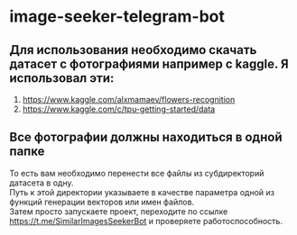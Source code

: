 # image-seeker-telegram-bot
## Для использования необходимо скачать датасет с фотографиями например с kaggle. Я использовал эти:
  1.	https://www.kaggle.com/alxmamaev/flowers-recognition
  2.	https://www.kaggle.com/c/tpu-getting-started/data

## **Все фотографии должны находиться в одной папке**
То есть вам необходимо перенести все файлы из субдиректорий датасета в одну.  
  Путь к этой директории указываете в качестве параметра одной из функций генерации векторов или имен файлов.  
  Затем просто запускаете проект, переходите по ссылке https://t.me/SimilarImagesSeekerBot и проверяете работоспособность.  
